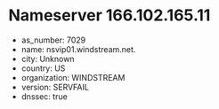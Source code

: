 # Nameserver 166.102.165.11

* as_number: 7029
* name: nsvip01.windstream.net.
* city: Unknown
* country: US
* organization: WINDSTREAM
* version: SERVFAIL
* dnssec: true
